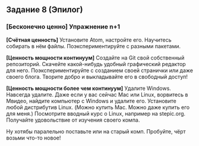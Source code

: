 
## Задание 8 (Эпилог)

### [Бесконечно ценно] Упражнение n+1

**[Счётная ценность]** Установите Atom, настройте его. Научитесь собирать в нём файлы. Поэкспериментируйте с разными пакетами.

**[Ценность мощности континуум]** Создайте на Git свой собственный репозиторий. Скачейте какой-нибудь удобный графический редактор для него. Поэкспериментируйте с созданием своей странички или даже своего блога. Творите добро и выкладывайте его в свободный доступ!

**[Ценность мощности более чем континуум]** Удалите Windows. Навсегда удалите. Даже если у вас сейчас Mac или Linux, ворвитесь в Mвидео, найдите компьютер с Windows и удалите его. Установите любой дистрибутив Linux. (Можно купить Mac. Можно даже купить его для меня.) Посмотрите вводный курс о Linux, например на stepic.org. Получайте удовольствие от изучения своего компа.

Ну хотябы паралельно поставьте или на старый комп. Пробуйте, чёрт возьми что-то новое!
